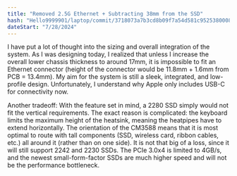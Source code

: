 ```yaml
---
title: "Removed 2.5G Ethernet + Subtracting 38mm from the SSD"
hash: "Hello9999901/laptop/commit/3718073a7b3cd8b09f7a54d581c9525380008b53"
dateStart: "7/28/2024"
---
```


I have put a lot of thought into the sizing and overall integration of the system. As I was designing today, I realized that unless I increase the overall lower chassis thickness to around 17mm, it is impossible to fit an Ethernet connector (height of the connector would be 11.8mm + 1.6mm from PCB = 13.4mm). My aim for the system is still a sleek, integrated, and low-profile design. Unfortunately, I understand why Apple only includes USB-C for connectivity now.

Another tradeoff: With the feature set in mind, a 2280 SSD simply would not fit the vertical requirements. The exact reason is complicated: the keyboard limits the maximum height of the heatsink, meaning the heatpipes have to extend horizontally. The orientation of the CM3588 means that it is most optimal to route with tall components (SSD, wireless card, ribbon cables, etc.) all around it (rather than on one side). It is not that big of a loss, since it will still support 2242 and 2230 SSDs. The PCIe 3.0x4 is limited to 4GB/s, and the newest small-form-factor SSDs are much higher speed and will not be the performance bottleneck.
